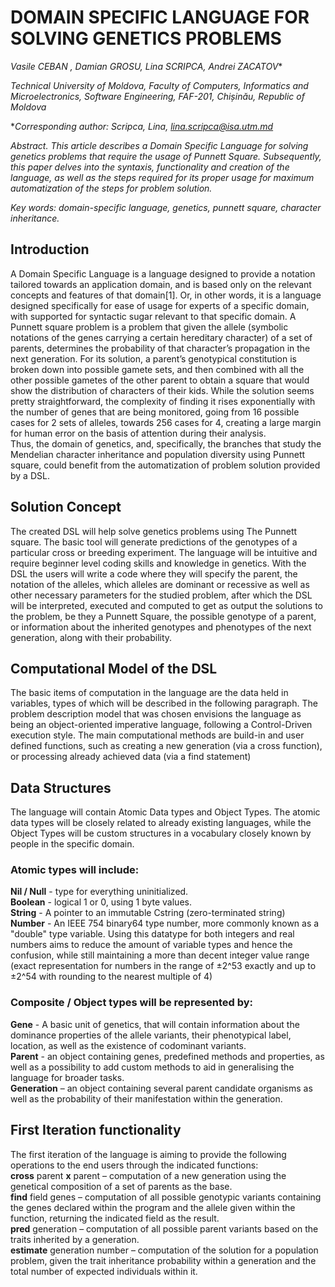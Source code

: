 # DOMAIN SPECIFIC LANGUAGE FOR SOLVING GENETICS PROBLEMS 

**Vasile CEBAN , Damian GROSU, Lina SCRIPCA*, Andrei ZACATOV**

*Technical University of Moldova, Faculty of Computers, Informatics and Microelectronics, Software Engineering, FAF-201, Chișinău, Republic of Moldova*

**Corresponding author: Scripca, Lina, lina.scripca@isa.utm.md*

*Abstract. This article describes a Domain Specific Language for solving genetics problems that require the usage of Punnett Square. Subsequently, this paper delves into the syntaxis, functionality and creation of the language, as well as the steps required for its proper usage for maximum automatization of the steps for problem solution.*  

*Key words: domain-specific language, genetics, punnett square, character inheritance.*

## Introduction
A Domain Specific Language is a language designed to provide a notation tailored towards an application domain, and is based only on the relevant concepts and features of that domain[1]. Or, in other words, it is a language designed specifically for ease of usage for experts of a specific domain, with supported for syntactic sugar relevant to that specific domain.
A Punnett square problem is a problem that given the allele (symbolic notations of the genes carrying a certain hereditary character) of a set of parents, determines the probability of that character’s propagation in the next generation. For its solution, a parent’s genotypical constitution is broken down into possible gamete sets, and then combined with all the other possible gametes of the other parent to obtain a square that would show the distribution of characters of their kids.
While the solution seems pretty straightforward, the complexity of finding it rises exponentially with the number of genes that are being monitored, going from 16 possible cases for 2 sets of alleles, towards 256 cases for 4, creating a large margin for human error on the basis of attention during their analysis.  
Thus, the domain of genetics, and, specifically, the branches that study the Mendelian character inheritance and population diversity using Punnett square, could benefit from the automatization of problem solution provided by a DSL.  

## Solution Concept
The created DSL will help solve genetics problems using The Punnett square. The basic tool will generate predictions of the genotypes of a particular cross or breeding experiment.
The language will be intuitive and require beginner level coding skills and knowledge in genetics. With the DSL the users will write a code where they will specify the parent, the notation of the alleles, which alleles are dominant or recessive as well as other necessary parameters for the studied problem, after which the DSL will be interpreted, executed and computed to get as output the solutions to the problem, be they a Punnett Square, the possible genotype of a parent, or information about the inherited genotypes and phenotypes of the next generation, along with their probability.

## Computational Model of the DSL
The basic items of computation in the language are the data held in variables, types of which will be described in the following paragraph. The problem description model that was chosen envisions the language as being an object-oriented imperative language, following a Control-Driven execution style. The main computational methods are build-in and user defined functions, such as creating a new generation (via a cross function), or processing already achieved data (via a find <property> statement)

## Data Structures
The language will contain Atomic Data types and Object Types. The atomic data types will be closely related to already existing languages, while the Object Types will be custom structures in a vocabulary closely known by people in the specific domain.
### Atomic types will include:
**Nil / Null** - type for everything uninitialized.\
**Boolean** - logical 1 or 0, using 1 byte values.\
**String** - A pointer to an immutable Cstring (zero-terminated string)\
**Number** - An IEEE 754 binary64 type number, more commonly known as a "double" type variable. Using this datatype for both integers and real numbers aims to reduce the amount of variable types and hence the confusion, while still maintaining a more than decent integer value range (exact representation for numbers in the range of ±2^53 exactly and up to ±2^54 with  rounding to the nearest multiple of 4)
### Composite / Object types will be represented by:
**Gene** - A basic unit of genetics, that will contain information about the dominance properties of the allele variants, their phenotypical label, location, as well as the existence of codominant variants.\
**Parent** - an object containing genes, predefined methods and properties, as well as a possibility to add custom methods to aid in generalising the language for broader tasks.\
**Generation** – an object containing several parent candidate organisms as well as the probability of their manifestation within the generation.

## First Iteration functionality
The first iteration of the language is aiming to provide the following operations to the end users through the indicated functions:\
**cross** parent **x** parent – computation of a new generation using the genetical composition of a set of parents as the base.\
**find** field genes – computation of all possible genotypic variants containing the genes declared within the program and the allele given within the function, returning the indicated field as the result.\
**pred** generation – computation of all possible parent variants based on the traits inherited by a generation.\
**estimate** generation number – computation of the solution for a population problem, given the trait inheritance probability within a generation and the total number of expected individuals within it.


